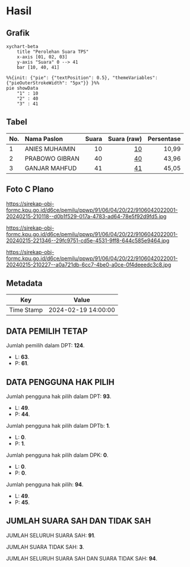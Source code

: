 # Hasil

## Grafik

```mermaid
xychart-beta
    title "Perolehan Suara TPS"
    x-axis [01, 02, 03]
    y-axis "Suara" 0 --> 41
    bar [10, 40, 41]
```

```mermaid
%%{init: {"pie": {"textPosition": 0.5}, "themeVariables": {"pieOuterStrokeWidth": "5px"}} }%%
pie showData
    "1" : 10
    "2" : 40
    "3" : 41
```

## Tabel

| No. | Nama Paslon    | Suara | Suara (raw) | Persentase |
|:--- |:-------------- | -----:| -----------:| ----------:|
| 1   | ANIES MUHAIMIN | 10    | [10][p-1]   | 10,99      |
| 2   | PRABOWO GIBRAN | 40    | [40][p-2]   | 43,96      |
| 3   | GANJAR MAHFUD  | 41    | [41][p-3]   | 45,05      |


[p-1]: https://github.com/gigit-pemilu/pemilu-2024-91-papua/blob/main/pilpres/hitung-suara/sub/91-papua/sub/06-biak-numfor/sub/04-numfor-barat/sub/2022-pomdori-sup/sub/001-tps/sub/paslon-1.txt
[p-2]: https://github.com/gigit-pemilu/pemilu-2024-91-papua/blob/main/pilpres/hitung-suara/sub/91-papua/sub/06-biak-numfor/sub/04-numfor-barat/sub/2022-pomdori-sup/sub/001-tps/sub/paslon-2.txt
[p-3]: https://github.com/gigit-pemilu/pemilu-2024-91-papua/blob/main/pilpres/hitung-suara/sub/91-papua/sub/06-biak-numfor/sub/04-numfor-barat/sub/2022-pomdori-sup/sub/001-tps/sub/paslon-3.txt

## Foto C Plano

https://sirekap-obj-formc.kpu.go.id/d6ce/pemilu/ppwp/91/06/04/20/22/9106042022001-20240215-210118--d0b1f529-017a-4783-ad64-78e5f92d9fd5.jpg

https://sirekap-obj-formc.kpu.go.id/d6ce/pemilu/ppwp/91/06/04/20/22/9106042022001-20240215-221346--29fc9751-cd5e-4531-9ff8-644c585e9464.jpg

https://sirekap-obj-formc.kpu.go.id/d6ce/pemilu/ppwp/91/06/04/20/22/9106042022001-20240215-210227--a0a721db-6cc7-4be0-a0ce-0f4deeedc3c8.jpg


## Metadata

| Key        | Value               |
| ---------- | ------------------- |
| Time Stamp | 2024-02-19 14:00:00 |


## DATA PEMILIH TETAP

Jumlah pemilih dalam DPT: **124**.
 * L: **63**.
 * P: **61**.

## DATA PENGGUNA HAK PILIH

Jumlah pengguna hak pilih dalam DPT: **93**.
 * L: **49**.
 * P: **44**.

Jumlah pengguna hak pilih dalam DPTb: **1**.
 * L: **0**.
 * P: **1**.

Jumlah pengguna hak pilih dalam DPK: **0**.
 * L: **0**.
 * P: **0**.

Jumlah pengguna hak pilih: **94**.
 * L: **49**.
 * P: **45**.

## JUMLAH SUARA SAH DAN TIDAK SAH

JUMLAH SELURUH SUARA SAH: **91**.

JUMLAH SUARA TIDAK SAH: **3**.

JUMLAH SELURUH SUARA SAH DAN SUARA TIDAK SAH: **94**.


